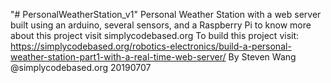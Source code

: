 "# PersonalWeatherStation_v1" 
Personal Weather Station with a web server
built using an arduino, several sensors, and a Raspberry Pi
to know more about this project visit simplycodebased.org
To build this project visit: https://simplycodebased.org/robotics-electronics/build-a-personal-weather-station-part1-with-a-real-time-web-server/
By Steven Wang @simplycodebased.org 20190707
